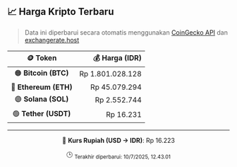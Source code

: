 

<!-- HARGA_KRIPTO -->
## 📈 Harga Kripto Terbaru

> Data ini diperbarui secara otomatis menggunakan [CoinGecko API](https://www.coingecko.com/) dan [exchangerate.host](https://exchangerate.host/)

<div align="center">

| 🪙 Token | 💰 Harga (IDR) |
|:------:|---------------:|
| 🟠 **Bitcoin (BTC)**   | Rp 1.801.028.128 |
| 🔵 **Ethereum (ETH)**  | Rp 45.079.294 |
| 🟣 **Solana (SOL)**    | Rp 2.552.744 |
| 🟢 **Tether (USDT)**   | Rp 16.231 |

---

💱 **Kurs Rupiah (USD → IDR)**: Rp 16.223

🕒 <sub>Terakhir diperbarui: 10/7/2025, 12.43.01</sub>

</div>
<!-- /HARGA_KRIPTO -->